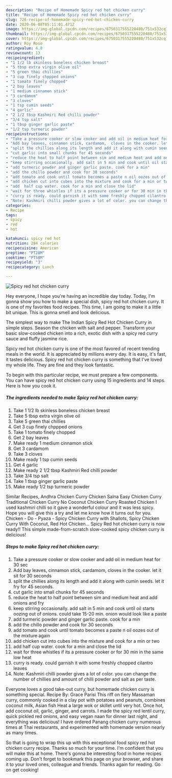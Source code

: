 ```yaml
---
description: "Recipe of Homemade Spicy red hot chicken curry"
title: "Recipe of Homemade Spicy red hot chicken curry"
slug: 726-recipe-of-homemade-spicy-red-hot-chicken-curry
date: 2020-06-08T05:11:01.471Z
image: https://img-global.cpcdn.com/recipes/6750317555220480/751x532cq70/spicy-red-hot-chicken-curry-recipe-main-photo.jpg
thumbnail: https://img-global.cpcdn.com/recipes/6750317555220480/751x532cq70/spicy-red-hot-chicken-curry-recipe-main-photo.jpg
cover: https://img-global.cpcdn.com/recipes/6750317555220480/751x532cq70/spicy-red-hot-chicken-curry-recipe-main-photo.jpg
author: Roy Rose
ratingvalue: 4.8
reviewcount: 13
recipeingredient:
- "1 1/2 lb skinless boneless chicken breast"
- "5 tbsp extra virgin olive oil"
- "5 green thai chillies"
- "3 cup finely chppped onions"
- "1 tomato finely chopped"
- "2 bay leaves"
- "1 medium cinnamon stick"
- "3 cardamom"
- "3 cloves"
- "1 tsp cumin seeds"
- "4 garlic"
- "2 1/2 tbsp Kashmiri Red chilli powder"
- "3/4 tsp salt"
- "1 tbsp ginger garlic paste"
- "1/2 tsp turmeric powder"
recipeinstructions:
- "Take a pressure cooker or slow cooker and add oil in medium heat for 30 sec"
- "Add bay leaves, cinnamon stick, cardamom,  cloves in the cooker. let it sit for 30 seconds"
- "split the chillies along its length and add it along with cumin seeds. let it fry for 45 seconds."
- "cut garlic into small chunks for 45 seconds"
- "reduce the heat to half point between sim and medium heat and add onions and fry"
- "keep stirring occasionally. add salt in 5 min and cook until oil starts oozing out of onions. could take 15-20 min. onion would look like a paste"
- "add turmeric powder and ginger garlic paste. cook for a min"
- "add the chillo powder and cook for 30 seconds"
- "add tomato and cook until tomato becomes a paste n oil oozes out of the mixture again"
- "add chicken cut into cubes into the mixture and cook for a min or two"
- "add  half cup water. cook for a min and close the lid"
- "wait for three whistles if its a pressure cooker or for 30 min in the same low heat"
- "curry is ready. could garnish it with some freshly chopped cilantro leaves"
- "Note: Kashmiri chilli powder gives a lot of color. you can change the number of chillies and amount of chilli powder and salt as per taste."
categories:
- Recipe
tags:
- spicy
- red
- hot

katakunci: spicy red hot 
nutrition: 284 calories
recipecuisine: American
preptime: "PT28M"
cooktime: "PT58M"
recipeyield: "3"
recipecategory: Lunch

---
```



![Spicy red hot chicken curry](https://img-global.cpcdn.com/recipes/6750317555220480/751x532cq70/spicy-red-hot-chicken-curry-recipe-main-photo.jpg)

Hey everyone, I hope you're having an incredible day today. Today, I'm gonna show you how to make a special dish, spicy red hot chicken curry. It is one of my favorites food recipes. This time, I am going to make it a little bit unique. This is gonna smell and look delicious.

The simplest way to make The Indian Spicy Red Hot Chicken Curry in simple steps. Season the chicken with salt and pepper. Transform your basic slow-cooked chicken into a rich, exotic dish with a spicy red curry sauce and fluffy jasmine rice.

Spicy red hot chicken curry is one of the most favored of recent trending meals in the world. It is appreciated by millions every day. It is easy, it's fast, it tastes delicious. Spicy red hot chicken curry is something that I've loved my whole life. They are fine and they look fantastic.


To begin with this particular recipe, we must prepare a few components. You can have spicy red hot chicken curry using 15 ingredients and 14 steps. Here is how you cook it.

<!--inarticleads1-->

##### The ingredients needed to make Spicy red hot chicken curry:

1. Take 1 1/2 lb skinless boneless chicken breast
1. Take 5 tbsp extra virgin olive oil
1. Take 5 green thai chillies
1. Get 3 cup finely chppped onions
1. Take 1 tomato finely chopped
1. Get 2 bay leaves
1. Make ready 1 medium cinnamon stick
1. Get 3 cardamom
1. Take 3 cloves
1. Make ready 1 tsp cumin seeds
1. Get 4 garlic
1. Make ready 2 1/2 tbsp Kashmiri Red chilli powder
1. Take 3/4 tsp salt
1. Take 1 tbsp ginger garlic paste
1. Make ready 1/2 tsp turmeric powder


Similar Recipes, Andhra Chicken Curry Chicken Salna Easy Chicken Curry Traditional Chicken Curry No Coconut Chicken Curry Roasted Chicken I used kashmiri chilli so it gave a wonderful colour and it was less spicy. Hope you will give this a try and let me know how it turns out for you. Chicken - Do - Pyaza - Spicy Chicken Curry with Shallots, Spicy Chicken Curry With Coconut, Red Hot Chicken… Spicy Red hot chicken curry is now ready!! This simple made-from-scratch slow-cooked spicy chicken curry is delicious! 

<!--inarticleads2-->

##### Steps to make Spicy red hot chicken curry:

1. Take a pressure cooker or slow cooker and add oil in medium heat for 30 sec
1. Add bay leaves, cinnamon stick, cardamom,  cloves in the cooker. let it sit for 30 seconds
1. split the chillies along its length and add it along with cumin seeds. let it fry for 45 seconds.
1. cut garlic into small chunks for 45 seconds
1. reduce the heat to half point between sim and medium heat and add onions and fry
1. keep stirring occasionally. add salt in 5 min and cook until oil starts oozing out of onions. could take 15-20 min. onion would look like a paste
1. add turmeric powder and ginger garlic paste. cook for a min
1. add the chillo powder and cook for 30 seconds
1. add tomato and cook until tomato becomes a paste n oil oozes out of the mixture again
1. add chicken cut into cubes into the mixture and cook for a min or two
1. add  half cup water. cook for a min and close the lid
1. wait for three whistles if its a pressure cooker or for 30 min in the same low heat
1. curry is ready. could garnish it with some freshly chopped cilantro leaves
1. Note: Kashmiri chilli powder gives a lot of color. you can change the number of chillies and amount of chilli powder and salt as per taste.


Everyone loves a good take-out curry, but homemade chicken curry is something special. Recipe By: Grace Parisi This riff on fiery Massaman curry, commonly cooked in a clay pot with potatoes and peanuts, combines coconut milk, Asian fish Heat a large wok or skillet until very hot. Once hot, add coconut oil, garlic, ginger, and carrots. I made the spicy red lentil curry, quick pickled red onions, and easy vegan naan for dinner last night, and everything was delicious! I have ordered Panang chicken curry numerous times at Thai restaurants, and experimented with homemade version nearly as many times. 

So that is going to wrap this up with this exceptional food spicy red hot chicken curry recipe. Thanks so much for your time. I'm confident that you will make this at home. There's gonna be interesting food in home recipes coming up. Don't forget to bookmark this page on your browser, and share it to your loved ones, colleague and friends. Thanks again for reading. Go on get cooking!
